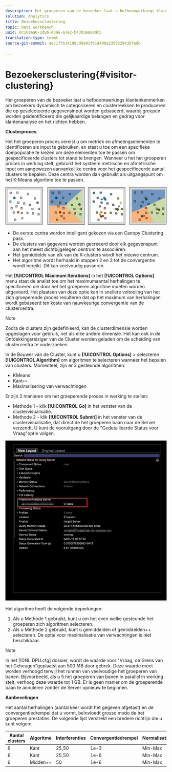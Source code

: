 ```yaml
---
description: Het groeperen van de bezoeker laat u hefboomwerkings klantenkenmerken om bezoekers dynamisch te categoriseren en clusterreeksen te produceren die op geselecteerde gegevensinput worden gebaseerd, waarbij groepen worden geïdentificeerd die gelijkaardige belangen en gedrag voor klantenanalyse en het richten hebben.
solution: Analytics
title: Bezoekersclustering
topic: Data workbench
uuid: 0c16aaa0-1d86-43a6-a7e2-b43b3ea80dc5
translation-type: tm+mt
source-git-commit: aec1f7b14198cdde91f61d490a235022943bfedb

---
```



# Bezoekersclustering{#visitor-clustering}

Het groeperen van de bezoeker laat u hefboomwerkings klantenkenmerken om bezoekers dynamisch te categoriseren en clusterreeksen te produceren die op geselecteerde gegevensinput worden gebaseerd, waarbij groepen worden geïdentificeerd die gelijkaardige belangen en gedrag voor klantenanalyse en het richten hebben.

**Clusterproces**

Het het groeperen proces vereist u om metriek en afmetingselementen te identificeren als input te gebruiken, en staat u toe om een specifieke doelpopulatie te kiezen om deze elementen toe te passen om gespecificeerde clusters tot stand te brengen. Wanneer u het het groeperen proces in werking stelt, gebruikt het systeem metrische en afmetrische input om aangewezen aanvankelijke centra voor het gespecificeerde aantal clusters te bepalen. Deze centra worden dan gebruikt als uitgangspunt om het K-Means algoritme toe te passen.

![](assets/K_algorithm.png)

* De eerste centra worden intelligent gekozen via een Canopy Clustering pass.
* De clusters van gegevens worden gecreeerd door elk gegevenspunt aan het meest dichtbijgelegen centrum te associëren.
* Het gemiddelde van elk van de K-clusters wordt het nieuwe centrum.
* Het algoritme wordt herhaald in stappen 2 en 3 tot de convergentie wordt bereikt. Dit kan veelvoudig passeren.

Het **[!UICONTROL Maximum Iterations]** in het **[!UICONTROL Options]** menu staat de analist toe om het maximumaantal herhalingen te specificeren die door het het groeperen algoritme moeten worden uitgevoerd. Het plaatsen van deze optie kan in snellere voltooiing van het zich groeperende proces resulteren dat op het maximum van herhalingen wordt gebaseerd ten koste van nauwkeurige convergentie van de clustercentra.

>[!NOTE]
>
>Zodra de clusters zijn gedefinieerd, kan de clusterdimensie worden opgeslagen voor gebruik, net als elke andere dimensie. Het kan ook in de Ontdekkingsreiziger van de Cluster worden geladen om de scheiding van clustercentra te onderzoeken.

In de Bouwer van de Cluster, kunt u **[!UICONTROL Options]** > selecteren **[!UICONTROL Algorithm]** om algoritmen te selecteren wanneer het bepalen van clusters. Momenteel, zijn er 3 gesteunde algoritmen:

* KMeans
* Kant`++`
* Maximalisering van verwachtingen

Er zijn 2 manieren om het groeperende proces in werking te stellen:

* Methode 1 - klik **[!UICONTROL Go]** in het venster van de clustervisualisatie.
* Methode 2 - klik **[!UICONTROL Submit]** in het venster van de clustervisualisatie, dat direct de het groeperen baan naar de Server verzendt. U kunt de vooruitgang door de &quot;Gedetailleerde Status voor Vraag&quot;optie volgen.

![](assets/dwb_visitorclustering.png)

Het algoritme heeft de volgende beperkingen:

1. Als u Methode 1 gebruikt, kunt u om het even welke gesteunde het groeperen zich algoritmen selecteren.
1. Als u Methode 2 gebruikt, kunt u gemiddelden of gemiddelden++ selecteren. De optie voor maximalisatie van verwachtingen is niet beschikbaar.

>[!NOTE]
>
>In het [!DNL DPU.cfg] dossier, wordt de waarde voor &quot;Vraag, de Grens van het Geheugen&quot;geplaatst aan 500 MB door gebrek. Deze waarde moet worden verhoogd terwijl het runnen van veelvoudige het groeperen van banen. Bijvoorbeeld, als u 5 het groeperen van banen in parallel in werking stelt, verhoog deze waarde tot 1 GB. Er is geen manier om de groeperende baan te annuleren zonder de Server opnieuw te beginnen.

**Aanbevelingen**

Het aantal herhalingen (aantal keer wordt het gegeven afgetast) en de convergentiedrempel dat u vormt, beïnvloedt grosso modo de het groeperen prestaties. De volgende lijst verstrekt een bredere richtlijn die u kunt volgen:

| Aantal clusters | Algoritme | Interferenties | Convergentiedrempel | Normalisatie |
|---|---|---|---|---|
| 6 | Kant | 25,50 | 1e-3 | Min-Max |
| 6 | Kant | 25,50 | 1e-6 | Min-Max |
| 6 | Midden++ | 50 | 1e-6 | Min-Max |
